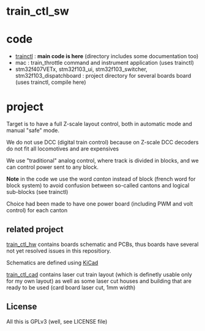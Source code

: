 # train_ctl_sw

# code

* [trainctl](https://github.com/banyanshade-software/train_ctl_sw/tree/master/trainctl) : **main code is here** (directory includes some documentation too)
* mac : train_throttle command and instrument application (uses trainctl)
* stm32f407VETx, stm32f103_ui, stm32f103_switcher, stm32f103_dispatchboard : project directory for several boards board (uses trainctl, compile here)

# project

Target is to have a full Z-scale layout control, both in automatic mode and manual "safe" mode.

We do not use DCC (digital train control) because on Z-scale DCC decoders do not fit all locomotives and are expensives

We use "traditional" analog control, where track is divided in blocks, and we can control power sent to any block.

**Note** in the code we use the word _canton_ instead of block (french word for block system) to avoid confusion
between so-called cantons and logical sub-blocks (see trainctl)

Choice had been made to have one power board (including PWM and volt control) for each canton

## related project

[train_ctl_hw](https://github.com/banyanshade-software/train_ctl_hw) contains boards schematic and PCBs,
thus boards have several not yet resolved issues in this repositiory.

Schematics are defined using [KiCad](https://www.kicad.org)

[train_ctl_cad](https://github.com/banyanshade-software/train_ctl_cad) contains laser cut train layout (which
is definetly usable only for my own layout) as well as some laser cut houses and building that are ready to be 
used (card board laser cut, 1mm width)

## License

All this is GPLv3 (well, see LICENSE file)
